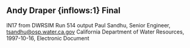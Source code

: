 ## Andy Draper {inflows:1} Final
IN17 from DWRSIM Run 514 output
Paul Sandhu, Senior Engineer, tsandhu@osp.water.ca.gov
California Department of Water Resources, 1997-10-16, Electronic Document
